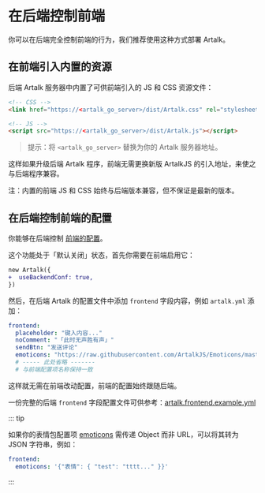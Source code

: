 # 在后端控制前端

你可以在后端完全控制前端的行为，我们推荐使用这种方式部署 Artalk。

## 在前端引入内置的资源

后端 Artalk 服务器中内置了可供前端引入的 JS 和 CSS 资源文件：

```html
<!-- CSS -->
<link href="https://<artalk_go_server>/dist/Artalk.css" rel="stylesheet">

<!-- JS -->
<script src="https://<artalk_go_server>/dist/Artalk.js"></script>
```

> 提示：将 `<artalk_go_server>` 替换为你的 Artalk 服务器地址。

这样如果升级后端 Artalk 程序，前端无需更换新版 ArtalkJS 的引入地址，来使之与后端程序兼容。

注：内置的前端 JS 和 CSS 始终与后端版本兼容，但不保证是最新的版本。

## 在后端控制前端的配置

你能够在后端控制 [前端的配置](/guide/frontend/config)。

这个功能处于「默认关闭」状态，首先你需要在前端启用它：

```diff
new Artalk({
+  useBackendConf: true,
})
```

然后，在后端 Artalk 的配置文件中添加 `frontend` 字段内容，例如 `artalk.yml` 添加：

```yaml
frontend:
  placeholder: "键入内容..."
  noComment: "「此时无声胜有声」"
  sendBtn: "发送评论"
  emoticons: "https://raw.githubusercontent.com/ArtalkJS/Emoticons/master/grps/default.json"
  # ----- 此处省略 -------
  # 与前端配置项名称保持一致
```

这样就无需在前端改动配置，前端的配置始终跟随后端。

一份完整的后端 `frontend` 字段配置文件可供参考：[artalk.frontend.example.yml](https://github.com/ArtalkJS/Artalk/blob/master/artalk.frontend.example.yml)

::: tip

如果你的表情包配置项 [emoticons](/guide/frontend/emoticons) 需传递 Object 而非 URL，可以将其转为 JSON 字符串，例如：

```yaml
frontend:
  emoticons: '{"表情": { "test": "tttt..." }}'
```

:::
